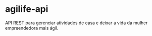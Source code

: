 # agilife-api
API REST para gerenciar atividades de casa e deixar a vida da mulher empreendedora mais ágil.
